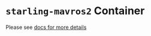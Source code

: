 # `starling-mavros2` Container

Please see [docs for more details](https://docs.starlinguas.dev/docker-images/mavros2/)